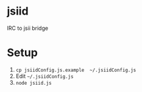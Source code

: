 jsiid
=====
IRC to jsii bridge

Setup
=====
1. `cp jsiidConfig.js.example  ~/.jsiidConfig.js`
2. Edit `~/.jsiidConfig.js`
3. `node jsiid.js`
